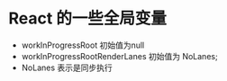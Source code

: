 # React 的一些全局变量
- workInProgressRoot 初始值为null 
- workInProgressRootRenderLanes 初始值为 NoLanes; 
- NoLanes 表示是同步执行